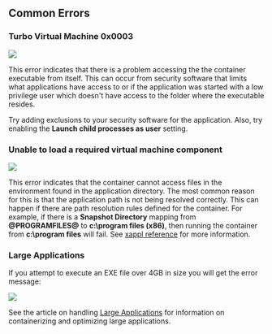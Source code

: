 ## Common Errors

### Turbo Virtual Machine 0x0003

![](/docs/studio/working_with_turbo_studio/errors1.png)

This error indicates that there is a problem accessing the the container executable from itself. This can occur from security software that limits what applications have access to or if the application was started with a low privilege user which doesn't have access to the folder where the executable resides.

Try adding exclusions to your security software for the application. Also, try enabling the **Launch child processes as user** setting.

### Unable to load a required virtual machine component

![](/docs/studio/working_with_turbo_studio/errors2.png)

This error indicates that the container cannot access files in the environment found in the application directory. The most common reason for this is that the application path is not being resolved correctly. This can happen if there are path resolution rules defined for the container. For example, if there is a **Snapshot Directory** mapping from **@PROGRAMFILES@** to **c:\program files (x86)**, then running the container from **c:\program files** will fail. See [xappl reference](/docs/reference/xappl-configuration) for more information.

### Large Applications

If you attempt to execute an EXE file over 4GB in size you will get the error message:

![](/docs/studio/working_with_turbo_studio/4gbexe1.png)

See the article on handling [Large Applications](/docs/studio/advanced-topics#large-applications) for information on containerizing and optimizing large applications.

